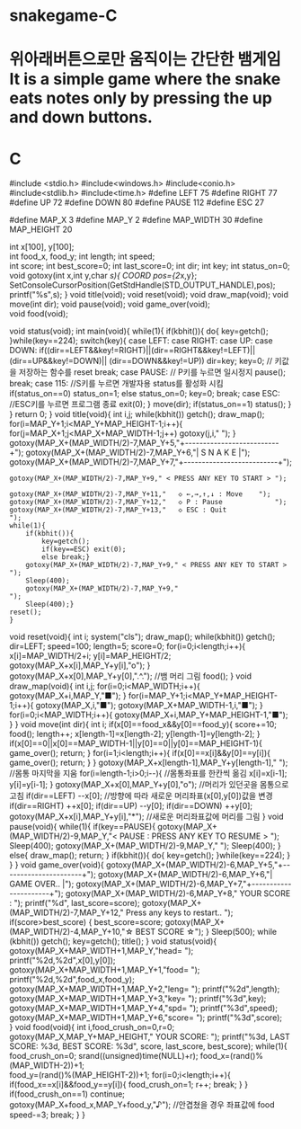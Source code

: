 # snakegame-C
# 위아래버튼으로만 움직이는 간단한 뱀게임  It is a simple game where the snake eats notes only by pressing the up and down buttons.
# C
#include <stdio.h>
#include<windows.h>
#include<conio.h>
#include<stdlib.h>
#include<time.h>
#define LEFT 75
#define RIGHT 77
#define UP 72
#define DOWN 80
#define PAUSE 112
#define ESC 27
 
#define MAP_X 3
#define MAP_Y 2
#define MAP_WIDTH 30
#define MAP_HEIGHT 20

int x[100], y[100];  
int food_x, food_y; 
int length; 
int speed;  
int score; 
int best_score=0; 
int last_score=0;
int dir; 
int key; 
int status_on=0;
void gotoxy(int x,int y,char *s){
	COORD pos={2*x,y};
	SetConsoleCursorPosition(GetStdHandle(STD_OUTPUT_HANDLE),pos);
    printf("%s",s);
}
void title(void); 
void reset(void); 
void draw_map(void); 
void move(int dir); 
void pause(void);
void game_over(void);  
void food(void); 
 
void status(void); 
int main(void){
	while(1){
		if(kbhit()){
			do{
				key=getch();
			}while(key==224);
			switch(key){
				case LEFT:
                case RIGHT:
                case UP:
                case DOWN:
                	if((dir==LEFT&&key!=RIGHT)||(dir==RIGHT&&key!=LEFT)||(dir==UP&&key!=DOWN)||
(dir==DOWN&&key!=UP))
                      dir=key;
                key=0; // 키값을 저장하는 함수를 reset 
            break;
            case PAUSE: // P키를 누르면 일시정지 
                pause();
            break;
            case 115: //S키를 누르면 개발자용 status를 활성화 시킴  
                if(status_on==0) status_on=1;
                else status_on=0;
                key=0;
                break;
            case ESC: //ESC키를 누르면 프로그램 종료 
                exit(0);
			}
			move(dir);
			if(status_on==1) status();
		}
	}
	return 0;
}
void title(void){
	int i,j;
	while(kbhit()) getch();
	draw_map();
	for(i=MAP_Y+1;i<MAP_Y+MAP_HEIGHT-1;i++){ 
        for(j=MAP_X+1;j<MAP_X+MAP_WIDTH-1;j++) gotoxy(j,i,"  ");
    }
    gotoxy(MAP_X+(MAP_WIDTH/2)-7,MAP_Y+5,"+--------------------------+");
    gotoxy(MAP_X+(MAP_WIDTH/2)-7,MAP_Y+6,"|        S N A K E         |");
    gotoxy(MAP_X+(MAP_WIDTH/2)-7,MAP_Y+7,"+--------------------------+");
 
    gotoxy(MAP_X+(MAP_WIDTH/2)-7,MAP_Y+9," < PRESS ANY KEY TO START > ");
 
    gotoxy(MAP_X+(MAP_WIDTH/2)-7,MAP_Y+11,"   ◇ ←,→,↑,↓ : Move    ");
    gotoxy(MAP_X+(MAP_WIDTH/2)-7,MAP_Y+12,"   ◇ P : Pause             ");    
    gotoxy(MAP_X+(MAP_WIDTH/2)-7,MAP_Y+13,"   ◇ ESC : Quit              "); 
    while(1){
    	if(kbhit()){ 
            key=getch();
            if(key==ESC) exit(0); 
            else break;} 
        gotoxy(MAP_X+(MAP_WIDTH/2)-7,MAP_Y+9," < PRESS ANY KEY TO START > ");
        Sleep(400);
        gotoxy(MAP_X+(MAP_WIDTH/2)-7,MAP_Y+9,"                            ");
        Sleep(400);}
    reset();
	}
void reset(void){
	int i;
	system("cls");
	draw_map();
	while(kbhit()) getch();
	dir=LEFT;
	speed=100;
	length=5;
	score=0;
	for(i=0;i<length;i++){
		x[i]=MAP_WIDTH/2+i;
        y[i]=MAP_HEIGHT/2;
        gotoxy(MAP_X+x[i],MAP_Y+y[i],"o");
	}
	gotoxy(MAP_X+x[0],MAP_Y+y[0],".^."); //뱀 머리 그림 
    food();
}
void draw_map(void){
	int i,j;
    for(i=0;i<MAP_WIDTH;i++){
        gotoxy(MAP_X+i,MAP_Y,"■");
    }
    for(i=MAP_Y+1;i<MAP_Y+MAP_HEIGHT-1;i++){
        gotoxy(MAP_X,i,"■");
        gotoxy(MAP_X+MAP_WIDTH-1,i,"■");
    }
    for(i=0;i<MAP_WIDTH;i++){
        gotoxy(MAP_X+i,MAP_Y+MAP_HEIGHT-1,"■");
    }
}
void move(int dir){
	int i;
	if(x[0]==food_x&&y[0]==food_y){
		score+=10;
		food();
		length++;
		x[length-1]=x[length-2];
		y[length-1]=y[length-2];
	}
	if(x[0]==0||x[0]==MAP_WIDTH-1||y[0]==0||y[0]==MAP_HEIGHT-1){
		game_over();
		return;
	}
	for(i=1;i<length;i++){
		if(x[0]==x[i]&&y[0]==y[i]){
			game_over();
			return;
		}
	}
	gotoxy(MAP_X+x[length-1],MAP_Y+y[length-1],"  "); //몸통 마지막을 지움 
    for(i=length-1;i>0;i--){ //몸통좌표를 한칸씩 옮김 
        x[i]=x[i-1];
        y[i]=y[i-1];
    }
    gotoxy(MAP_X+x[0],MAP_Y+y[0],"o"); //머리가 있던곳을 몸통으로 고침 
    if(dir==LEFT) --x[0]; //방향에 따라 새로운 머리좌표(x[0],y[0])값을 변경 
    if(dir==RIGHT) ++x[0];
    if(dir==UP) --y[0]; 
    if(dir==DOWN) ++y[0];     
    gotoxy(MAP_X+x[i],MAP_Y+y[i],"*"); //새로운 머리좌표값에 머리를 그림 
}
void pause(void){
	while(1){
		if(key==PAUSE){
            gotoxy(MAP_X+(MAP_WIDTH/2)-9,MAP_Y,"< PAUSE : PRESS ANY KEY TO RESUME > ");
            Sleep(400);
            gotoxy(MAP_X+(MAP_WIDTH/2)-9,MAP_Y,"                                    ");
            Sleep(400);
        }
        else{
            draw_map();
            return;
        } 
        if(kbhit()){
        	do{
        		key=getch();
			}while(key==224);
		}
	}
}
void game_over(void){ 
    gotoxy(MAP_X+(MAP_WIDTH/2)-6,MAP_Y+5,"+----------------------+");
    gotoxy(MAP_X+(MAP_WIDTH/2)-6,MAP_Y+6,"|      GAME OVER..     |");
    gotoxy(MAP_X+(MAP_WIDTH/2)-6,MAP_Y+7,"+----------------------+");
    gotoxy(MAP_X+(MAP_WIDTH/2)-6,MAP_Y+8," YOUR SCORE : ");
    printf("%d", last_score=score);
    gotoxy(MAP_X+(MAP_WIDTH/2)-7,MAP_Y+12," Press any keys to restart.. ");
    if(score>best_score) {
        best_score=score;
    gotoxy(MAP_X+(MAP_WIDTH/2)-4,MAP_Y+10,"☆ BEST SCORE ☆");
    }
    Sleep(500);
        while (kbhit()) getch();
    key=getch();
    title();
}
void status(void){ 
    gotoxy(MAP_X+MAP_WIDTH+1,MAP_Y,"head= ");
    printf("%2d,%2d",x[0],y[0]);
    gotoxy(MAP_X+MAP_WIDTH+1,MAP_Y+1,"food= ");
    printf("%2d,%2d",food_x,food_y);
    gotoxy(MAP_X+MAP_WIDTH+1,MAP_Y+2,"leng= ");
    printf("%2d",length);
    gotoxy(MAP_X+MAP_WIDTH+1,MAP_Y+3,"key= ");
    printf("%3d",key);
    gotoxy(MAP_X+MAP_WIDTH+1,MAP_Y+4,"spd= ");
    printf("%3d",speed);
    gotoxy(MAP_X+MAP_WIDTH+1,MAP_Y+6,"score= ");
    printf("%3d",score);  
}
void food(void){
	int i,food_crush_on=0,r=0;
	gotoxy(MAP_X,MAP_Y+MAP_HEIGHT," YOUR SCORE: "); 
    printf("%3d, LAST SCORE: %3d, BEST SCORE: %3d", score, last_score, best_score);
    while(1){
    	food_crush_on=0;
    	srand((unsigned)time(NULL)+r);
    	food_x=(rand()%(MAP_WIDTH-2))+1;    
        food_y=(rand()%(MAP_HEIGHT-2))+1;
        for(i=0;i<length;i++){
        	if(food_x==x[i]&&food_y==y[i]){
        		food_crush_on=1;
        		r++;
        		break;
			}
		}
		if(food_crush_on==1)
		  continue;  
        gotoxy(MAP_X+food_x,MAP_Y+food_y,"♪"); //안겹쳤을 경우 좌표값에 food
        speed-=3; 
        break;
	}
}
